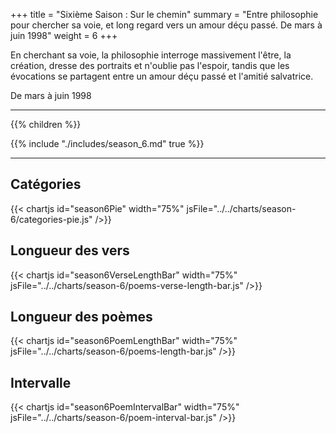 +++
title = "Sixième Saison : Sur le chemin"
summary = "Entre philosophie pour chercher sa voie, et long regard vers un amour déçu passé. De mars à juin 1998"
weight = 6
+++

En cherchant sa voie, la philosophie interroge massivement l'être, la création, dresse des portraits et n'oublie pas l'espoir, tandis que les évocations se partagent entre un amour déçu passé et l'amitié salvatrice.

De mars à juin 1998

---
{{% children  %}}

{{% include "./includes/season_6.md" true %}}

---
## Catégories
{{< chartjs id="season6Pie" width="75%" jsFile="../../charts/season-6/categories-pie.js" />}}
## Longueur des vers
{{< chartjs id="season6VerseLengthBar" width="75%" jsFile="../../charts/season-6/poems-verse-length-bar.js" />}}
## Longueur des poèmes
{{< chartjs id="season6PoemLengthBar" width="75%" jsFile="../../charts/season-6/poems-length-bar.js" />}}
## Intervalle
{{< chartjs id="season6PoemIntervalBar" width="75%" jsFile="../../charts/season-6/poem-interval-bar.js" />}}
